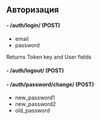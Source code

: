 ## Авторизация

#### - /auth/login/ (POST)

- email
- password

Returns Token key and User fields

#### - /auth/logout/ (POST)

#### - /auth/password/change/ (POST)

- new_password1
- new_password2
- old_password